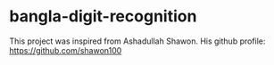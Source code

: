 # bangla-digit-recognition
This project was inspired from Ashadullah Shawon. His github profile: https://github.com/shawon100
